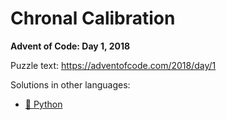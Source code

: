 # Chronal Calibration

**Advent of Code: Day 1, 2018**

Puzzle text: <https://adventofcode.com/2018/day/1>

Solutions in other languages:

- [🐍 Python](../../../../python/2018/01_chronal_calibration)
